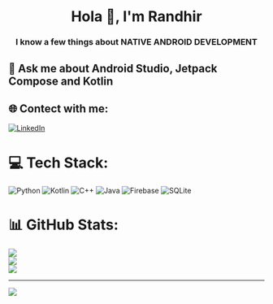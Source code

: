 ## <h1 align="center">Hola 👋, I'm Randhir</h1>

<h3 align="center">I know a few things about NATIVE ANDROID DEVELOPMENT</h3>

## 💬 Ask me about Android Studio, Jetpack Compose and Kotlin


## 🌐 Contect with me:
[![LinkedIn](https://img.shields.io/badge/LinkedIn-%230077B5.svg?logo=linkedin&logoColor=white)](https://linkedin.com/in/randhir-kumar-52ba78195) 

# 💻 Tech Stack: 
![Python](https://img.shields.io/badge/python-3670A0?style=plastic&logo=python&logoColor=ffdd54) ![Kotlin](https://img.shields.io/badge/kotlin-%237F52FF.svg?style=plastic&logo=kotlin&logoColor=white) ![C++](https://img.shields.io/badge/c++-%2300599C.svg?style=plastic&logo=c%2B%2B&logoColor=white) ![Java](https://img.shields.io/badge/firebase-%23039BE5.svg?style=plastic&logo=firebase) ![Firebase](https://img.shields.io/badge/Firebase-039BE5?style=plastic&logo=Firebase&logoColor=white) ![SQLite](https://img.shields.io/badge/sqlite-%2307405e.svg?style=plastic&logo=sqlite&logoColor=white)
# 📊 GitHub Stats:
![](https://github-readme-stats.vercel.app/api?username=aaddven&theme=chartreuse-dark&hide_border=false&include_all_commits=true&count_private=false)<br/>
![](https://github-readme-streak-stats.herokuapp.com/?user=aaddven&theme=chartreuse-dark&hide_border=false)<br/>
![](https://github-readme-stats.vercel.app/api/top-langs/?username=aaddven&theme=chartreuse-dark&hide_border=false&include_all_commits=true&count_private=false&layout=compact)

---
[![](https://visitcount.itsvg.in/api?id=aaddven&icon=0&color=0)](https://visitcount.itsvg.in)

